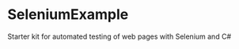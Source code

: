 SeleniumExample
===============

Starter kit for automated testing of web pages with Selenium and C#